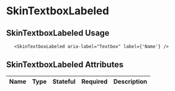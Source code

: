# SkinTextboxLabeled

## SkinTextboxLabeled Usage

```react
   <SkinTextboxLabeled aria-label="Textbox" label={'Name'} />
```

## SkinTextboxLabeled Attributes

Name | Type | Stateful | Required | Description
--- | --- | --- | --- | ---





